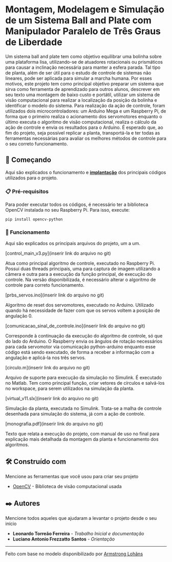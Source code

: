 # Montagem, Modelagem e Simulação de um Sistema Ball and Plate com Manipulador Paralelo de Três Graus de Liberdade

Um sistema ball and plate tem como objetivo equilibrar uma bolinha sobre uma plataforma lisa, utilizando-se de atuadores rotacionais ou prismáticos para causar a inclinação necessária para manter a esfera parada. Tal tipo de planta, além de ser útil para o estudo de controle de sistemas não lineares, pode ser aplicada para simular a marcha humana. Por esses motivos, este projeto tem como principal objetivo preparar um sistema que sirva como ferramenta de aprendizado para outros alunos, descrever em seu texto uma montagem de baixo custo e portátil, utilizar um sistema de visão computacional para realizar a localização da posição da bolinha e identificar o modelo do sistema. Para realização da ação de controle, foram utilizados dois microcontroladores: um Arduíno Mega e um Raspberry Pi, de forma que o primeiro realiza o acionamento dos servomotores enquanto o último executa o algoritmo de visão computacional, realiza o cálculo da ação de controle e envia os resultados para o Arduíno. É esperado que, ao fim do projeto, seja possível replicar a planta, transportá-la e ter todas as ferramentas necessárias para avaliar os melhores métodos de controle para o seu correto funcionamento.

## 🚀 Começando

Aqui são explicados o funcionamento e **[implantação](#-implanta%C3%A7%C3%A3o)** dos principais códigos utilizados para o projeto.

### 📋 Pré-requisitos

Para poder executar todos os códigos, é necessário ter a biblioteca OpenCV instalada no seu Raspberry Pi. Para isso, execute:

```
pip install opencv-python
```

### 🔧 Funcionamento

Aqui são explicados os principais arquivos do projeto, um a um.

[control_main_v3.py](inserir link do arquivo no git)

Atua como principal algoritmo de controle, executado no Raspberry Pi. Possui duas threads principais, uma para captura de imagem utilizando a câmera e outra para a execução da função principal, de execução do controle. Na versão disponibilizada, é necessário alterar o algoritmo de controle para correto funcionamento.

[prbs_servos.ino](inserir link do arquivo no git)

Algoritmo de reset dos servomotores, executado no Arduino. Utilizado quando há necessidade de fazer com que os servos voltem a posição de angulação 0.

[comunicacao_sinal_de_controle.ino](inserir link do arquivo no git)

Corresponde à continuação da execução do algoritmo de controle, só que do lado do Arduino. O Raspberry envia os ângulos de rotação necessários para cada servomotor via comunicação python-arduino enquanto esse código está sendo executado, de forma a receber a informação com a angulação e aplicá-la nos três servos.

[circulo.m](inserir link do arquivo no git)

Arquivo de suporte para execução da simulação no Simulink. É executado no Matlab. Tem como principal função, criar vetores de círculos e salvá-los no workspace, para serem utilizados na simulação da planta.

[virtual_v11.slx](inserir link do arquivo no git)

Simulação da planta, executada no Simulink. Trata-se a malha de controle desenhada para simulação do sistema, já com a ação de controle.

[monografia.pdf](inserir link do arquivo no git)

Texto que relata a execução do projeto, com manual de uso no final para explicação mais detalhada da montagem da planta e funcionamento dos algoritmos.

## 🛠️ Construído com

Mencione as ferramentas que você usou para criar seu projeto

* [OpenCV](https://opencv.org/) - Biblioteca de visão computacional usada

## ✒️ Autores

Mencione todos aqueles que ajudaram a levantar o projeto desde o seu início

* **Leonardo Torreão Ferreira** - *Trabalho Inicial e documentação*
* **Luciano Antonio Frezzatto Santos** - *Orientação*

---
Feito com base no modelo disponibilizado por [Armstrong Lohãns](https://gist.github.com/lohhans)